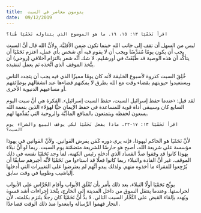 ```yaml
---
title:  يدوسون معاصر في السبت
date:  09/12/2019
---
```


`اقرأ نَحَمْيَا ١٣: ١٥، ١٦. ما هو الموضوع الذي يتناوله نَحَمْيَا هُنا؟`

ليس من السهل أن تقف إلى جانب الله حينما تكون ضمن الأقليَّة. ولأنَّ الله قال أنَّ السبت يجب أن يكون يومًا مُقدَّسًا ويجب أن لا يقوم فيه أي شخص بأي عمل، اعتزم نَحَمْيَا أن يتأكَّد أن هذه الوصية قد طُبّقَتْ في أورشليم. لا شك أنَّه شعر بالتزام أخلاقي (روحي) أن يتَّخذ الموقف الذي اتَّخذه ثم يعمل لتنفيذه.

خُلِقَ السبت كذروة لأسبوع الخليقة لأنه كان يومًا مميزًا الذي فيه يجب أن يتجدد الناس ويستعيدوا حيويتهم بقضاء وقت مع الله بطرق لا يمكنهم قضاءها عند انشغالهم بوظائفهم أو مساعيهم الدنيوية الأخرى.

لقد قيل: ‹عندما حفظ إسرائيل السبت، حفظ السبت إسرائيل›. الفكرة هي أنَّ سبت اليوم السابع كان وسيبقى أداة قوية للمساعدة في حفظ الإيمان حيًّا لهؤلاء الذين بنعمة الله يسعون لحفظه ويتمتعون بالمنافع المادِّيَّة والروحية التي يُقدِّمها لهم.

`اقرأ نَحَمْيَا ١٣: ١٧-٢٢. ماذا يفعل نَحَمْيَا لكي يوقف البيع والشراء يوم السبت؟`

لأنَّ نَحَمْيَا هو الحاكم ليهوذا، فإنه يرى دوره كَمَن يفرض القوانين. ولأنَّ القوانين في يهوذا مؤسسة على شريعة الله، أصبح هو حارسًا للشريعة متضمّنة يوم السبت. ربما لو أنَّ نبلاء يهوذا كانوا قد وقفوا ضدَّ الفساد الذي أدخله رئيس الكهنة، لما وجد نَحَمْيَا نفسه في ذلك الموقف. غير أنَّ القادة والنبلاء ربما كانوا فعلًا قد استاءوا من نَحَمْيَا لأنَّه أجبرهم سابقًا أن يُرْجِعوا للفقراء ما أخذوه منهم. ولذلك يبدو أنَّهم لم يعترضوا على التغييرات التي أدخلها إلياشيب وطوبيا في وقت سابق.

يوبِّخ نَحَمْيَا أولًا النبلاء، بعد ذلك يأمر بأن تُغْلَق الأبواب وأقام الحُرَّاس على الأبواب لحراستها. وعندما ينتقل السوق من داخل المدينة إلى الخارج، يتَّخذ إجراءات أشد قسوة ويُهدد بإلقاء القبض على التَّجَّار السبت التالي. لا بدَّ أنَّ نَحَمْيَا كان رجلًا يلتزم بكلمته، لأن التجار فهموا الرِّسالة وابتعدوا منذ ذلك الوقت فصاعدًا.